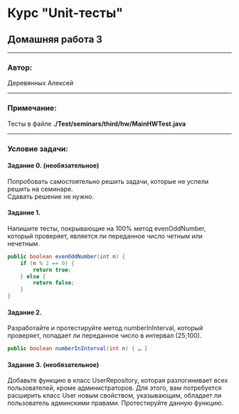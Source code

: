# Курс "Unit-тесты" 
## Домашняя работа 3
* **
### Автор:
Деревянных Алексей
* **
### Примечание:

Тесты в файле **./Test/seminars/third/hw/MainHWTest.java**

* **
### Условие задачи:
#### Задание 0. (необязательное)
Попробовать самостоятельно решить задачи, которые не успели решить на семинаре.<br>
Сдавать решение не нужно.

#### Задание 1.
Напишите тесты, покрывающие на 100% метод evenOddNumber, который проверяет, является ли переданное число четным или нечетным.
```java
public boolean evenOddNumber(int n) {
    if (n % 2 == 0) {
        return true;
    } else {
        return false;
    }
}
```

#### Задание 2.
Разработайте и протестируйте метод numberInInterval, который проверяет, попадает ли переданное число в интервал (25;100).
```java
public boolean numberInInterval(int n) { … }
```

#### Задание 3. (необязательное)
Добавьте функцию в класс UserRepository, которая разлогинивает всех пользователей, кроме администраторов. Для этого, вам потребуется расширить класс User новым свойством, указывающим, обладает ли пользователь админскими правами. Протестируйте данную функцию.
